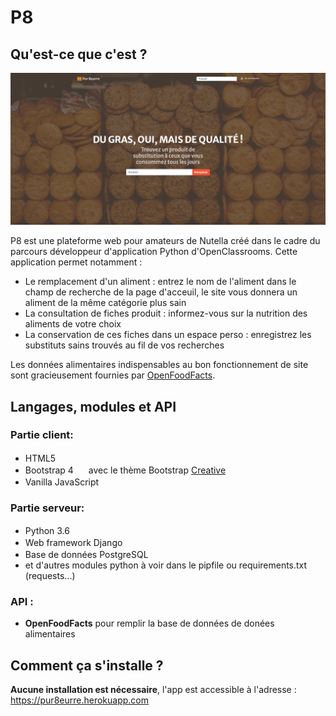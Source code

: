 # P8

## Qu'est-ce que c'est ?

<div style="text-align: center">
    <img src="illust/dsk_1.png"><br>
</div>

P8 est une plateforme web pour amateurs de Nutella créé dans le cadre du parcours développeur d'application Python d'OpenClassrooms. Cette application permet notamment : 
- Le remplacement d'un aliment : entrez le nom de l'aliment dans le champ de recherche de la page d'acceuil, le site vous donnera un aliment de la même catégorie plus sain
- La consultation de fiches produit : informez-vous sur la nutrition des aliments de votre choix
- La conservation de ces fiches dans un espace perso : enregistrez les substituts sains trouvés au fil de vos recherches

Les données alimentaires indispensables au bon fonctionnement de site sont gracieusement fournies par [OpenFoodFacts](https://fr.openfoodfacts.org).

## Langages, modules et API

### Partie client:
- HTML5 <img src="https://upload.wikimedia.org/wikipedia/commons/6/61/HTML5_logo_and_wordmark.svg" width=16 height=16>
- Bootstrap 4 <img src="https://upload.wikimedia.org/wikipedia/commons/b/b2/Bootstrap_logo.svg" width=16 height=16> avec le thème Bootstrap [Creative](https://startbootstrap.com/themes/creative/)
- Vanilla JavaScript <img src="https://upload.wikimedia.org/wikipedia/commons/9/99/Unofficial_JavaScript_logo_2.svg" width=16 height=16>

### Partie serveur:
- Python 3.6 <img src="https://upload.wikimedia.org/wikipedia/commons/c/c3/Python-logo-notext.svg" width=16 height=16>
- Web framework Django <img src="https://upload.wikimedia.org/wikipedia/commons/7/75/Django_logo.svg" width=48 height=16>
- Base de données PostgreSQL <img src="https://upload.wikimedia.org/wikipedia/commons/2/29/Postgresql_elephant.svg?uselang=fr" width=16 height=16>
- et d'autres modules python à voir dans le pipfile ou requirements.txt (requests...)

### API : 
- **OpenFoodFacts** pour remplir la base de données de donées alimentaires

## Comment ça s'installe ?

**Aucune installation est nécessaire**, l'app est accessible à l'adresse : https://pur8eurre.herokuapp.com

